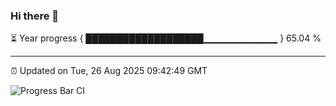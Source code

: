 ### Hi there 👋

⏳ Year progress { ███████████████████▁▁▁▁▁▁▁▁▁▁▁ } 65.04 %

---

⏰ Updated on Tue, 26 Aug 2025 09:42:49 GMT

![Progress Bar CI](https://github.com/IshwaranRudhara/GIT-ACTION/workflows/Progress%20Bar%20CI/badge.svg)
